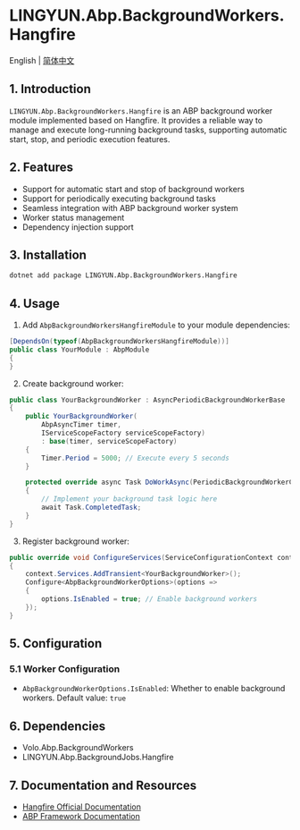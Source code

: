 # LINGYUN.Abp.BackgroundWorkers.Hangfire

English | [简体中文](README.md)

## 1. Introduction

`LINGYUN.Abp.BackgroundWorkers.Hangfire` is an ABP background worker module implemented based on Hangfire. It provides a reliable way to manage and execute long-running background tasks, supporting automatic start, stop, and periodic execution features.

## 2. Features

* Support for automatic start and stop of background workers
* Support for periodically executing background tasks
* Seamless integration with ABP background worker system
* Worker status management
* Dependency injection support

## 3. Installation

```bash
dotnet add package LINGYUN.Abp.BackgroundWorkers.Hangfire
```

## 4. Usage

1. Add `AbpBackgroundWorkersHangfireModule` to your module dependencies:

```csharp
[DependsOn(typeof(AbpBackgroundWorkersHangfireModule))]
public class YourModule : AbpModule
{
}
```

2. Create background worker:

```csharp
public class YourBackgroundWorker : AsyncPeriodicBackgroundWorkerBase
{
    public YourBackgroundWorker(
        AbpAsyncTimer timer,
        IServiceScopeFactory serviceScopeFactory) 
        : base(timer, serviceScopeFactory)
    {
        Timer.Period = 5000; // Execute every 5 seconds
    }

    protected override async Task DoWorkAsync(PeriodicBackgroundWorkerContext workerContext)
    {
        // Implement your background task logic here
        await Task.CompletedTask;
    }
}
```

3. Register background worker:

```csharp
public override void ConfigureServices(ServiceConfigurationContext context)
{
    context.Services.AddTransient<YourBackgroundWorker>();
    Configure<AbpBackgroundWorkerOptions>(options =>
    {
        options.IsEnabled = true; // Enable background workers
    });
}
```

## 5. Configuration

### 5.1 Worker Configuration

* `AbpBackgroundWorkerOptions.IsEnabled`: Whether to enable background workers. Default value: `true`

## 6. Dependencies

* Volo.Abp.BackgroundWorkers
* LINGYUN.Abp.BackgroundJobs.Hangfire

## 7. Documentation and Resources

* [Hangfire Official Documentation](https://docs.hangfire.io/)
* [ABP Framework Documentation](https://docs.abp.io/)
